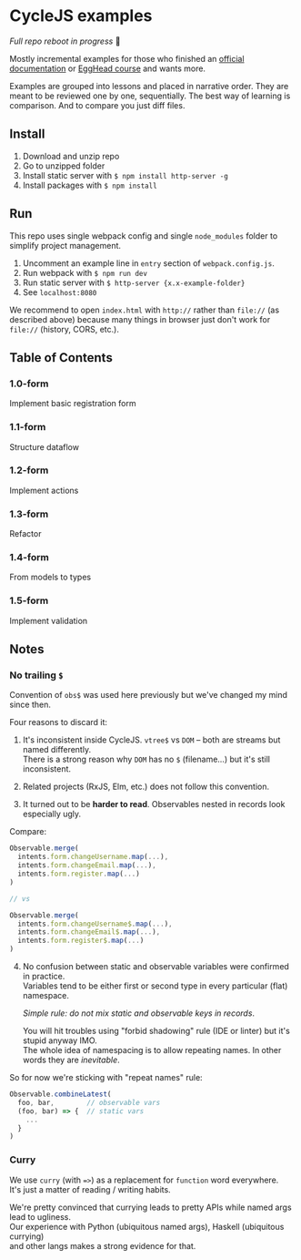 # CycleJS examples

*Full repo reboot in progress* :turtle:

Mostly incremental examples for those who finished an [official documentation](http://cycle.js.org/getting-started.html)
or [EggHead course](https://egghead.io/lessons/rxjs-overview-of-cycle-js) and wants more.

Examples are grouped into lessons and placed in narrative order.
They are meant to be reviewed one by one, sequentially.
The best way of learning is comparison. And to compare you just diff files.

## Install

1. Download and unzip repo
2. Go to unzipped folder
3. Install static server with `$ npm install http-server -g`
4. Install packages with `$ npm install`

## Run

This repo uses single webpack config and single `node_modules` folder to simplify project management.

1. Uncomment an example line in `entry` section of `webpack.config.js`.
2. Run webpack with `$ npm run dev`
3. Run static server with `$ http-server {x.x-example-folder}`
4. See `localhost:8080`

We recommend to open `index.html` with `http://` rather than `file://` (as described above) because
many things in browser just don't work for `file://` (history, CORS, etc.).

## Table of Contents

### 1.0-form

Implement basic registration form

### 1.1-form

Structure dataflow

### 1.2-form

Implement actions

### 1.3-form

Refactor

### 1.4-form

From models to types

### 1.5-form

Implement validation

## Notes

### No trailing `$`

Convention of `obs$` was used here previously but we've changed my mind since then.

Four reasons to discard it:

1. It's inconsistent inside CycleJS. `vtree$` vs `DOM` – both are streams but named differently.<br/>
   There is a strong reason why `DOM` has no `$` (filename...) but it's still inconsistent.

2. Related projects (RxJS, Elm, etc.) does not follow this convention.

3. It turned out to be **harder to read**. Observables nested in records look especially ugly.

  Compare:

  ```js
  Observable.merge(
    intents.form.changeUsername.map(...),
    intents.form.changeEmail.map(...),
    intents.form.register.map(...)
  )

  // vs

  Observable.merge(
    intents.form.changeUsername$.map(...),
    intents.form.changeEmail$.map(...),
    intents.form.register$.map(...)
  )
  ```

4. No confusion between static and observable variables were confirmed in practice.<br/>
   Variables tend to be either first or second type in every particular (flat) namespace.

   *Simple rule: do not mix static and observable keys in records*.

   You will hit troubles using "forbid shadowing" rule (IDE or linter)
   but it's stupid anyway IMO.<br/>
   The whole idea of namespacing is to allow repeating names. In other words they are *inevitable*.

So for now we're sticking with "repeat names" rule:

```js
Observable.combineLatest(
  foo, bar,        // observable vars
  (foo, bar) => {  // static vars
    ...
  }
)
```

### Curry

We use `curry` (with `=>`) as a replacement for `function` word everywhere.<br/>
It's just a matter of reading / writing habits.

We're pretty convinced that currying leads to pretty APIs while named args lead to ugliness.<br/>
Our experience with Python (ubiquitous named args), Haskell (ubiquitous currying)<br/>
and other langs makes a strong evidence for that.
